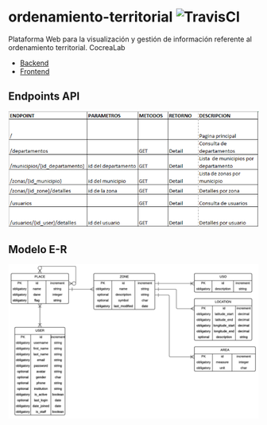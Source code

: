 # ordenamiento-territorial ![TravisCI](https://travis-ci.org/larry852/ordenamiento-territorial.svg?branch=master)
Plataforma Web para la visualización y gestión de información referente al ordenamiento territorial. CocreaLab

- [Backend](https://ordenamiento-backend.herokuapp.com)
- [Frontend](https://ordenamiento-frontend.herokuapp.com)

## Endpoints API
![Endpoints](Source/Backend/Endpoints.PNG?raw=true "Endpoints")

## Modelo E-R
![Modelo E-R](Source/Backend/MER.png?raw=true "Modelo E-R")